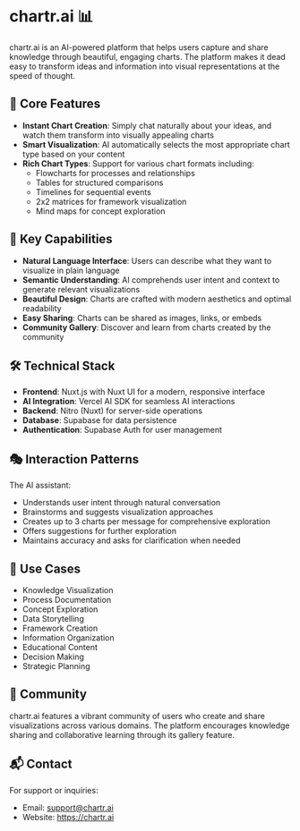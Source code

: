 # chartr.ai 📊

chartr.ai is an AI-powered platform that helps users capture and share knowledge through beautiful, engaging charts. The platform makes it dead easy to transform ideas and information into visual representations at the speed of thought.

## 🎯 Core Features

- **Instant Chart Creation**: Simply chat naturally about your ideas, and watch them transform into visually appealing charts
- **Smart Visualization**: AI automatically selects the most appropriate chart type based on your content
- **Rich Chart Types**: Support for various chart formats including:
  - Flowcharts for processes and relationships
  - Tables for structured comparisons
  - Timelines for sequential events
  - 2x2 matrices for framework visualization
  - Mind maps for concept exploration
  
## 🎨 Key Capabilities

- **Natural Language Interface**: Users can describe what they want to visualize in plain language
- **Semantic Understanding**: AI comprehends user intent and context to generate relevant visualizations
- **Beautiful Design**: Charts are crafted with modern aesthetics and optimal readability
- **Easy Sharing**: Charts can be shared as images, links, or embeds
- **Community Gallery**: Discover and learn from charts created by the community

## 🛠️ Technical Stack

- **Frontend**: Nuxt.js with Nuxt UI for a modern, responsive interface
- **AI Integration**: Vercel AI SDK for seamless AI interactions
- **Backend**: Nitro (Nuxt) for server-side operations
- **Database**: Supabase for data persistence
- **Authentication**: Supabase Auth for user management

## 🎭 Interaction Patterns

The AI assistant:
- Understands user intent through natural conversation
- Brainstorms and suggests visualization approaches
- Creates up to 3 charts per message for comprehensive exploration
- Offers suggestions for further exploration
- Maintains accuracy and asks for clarification when needed

## 🎯 Use Cases

- Knowledge Visualization
- Process Documentation
- Concept Exploration
- Data Storytelling
- Framework Creation
- Information Organization
- Educational Content
- Decision Making
- Strategic Planning

## 🤝 Community

chartr.ai features a vibrant community of users who create and share visualizations across various domains. The platform encourages knowledge sharing and collaborative learning through its gallery feature.

## 📬 Contact

For support or inquiries:
- Email: support@chartr.ai
- Website: https://chartr.ai
